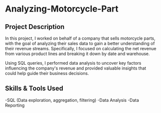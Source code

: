 # Analyzing-Motorcycle-Part

## Project Description
In this project, I worked on behalf of a company that sells motorcycle parts, with the goal of analyzing their sales data to gain a better understanding of their revenue streams. Specifically, I focused on calculating the net revenue from various product lines and breaking it down by date and warehouse.

Using SQL queries, I performed data analysis to uncover key factors influencing the company's revenue and provided valuable insights that could help guide their business decisions.

## Skills & Tools Used
-SQL (Data exploration, aggregation, filtering)
-Data Analysis
-Data Reporting
